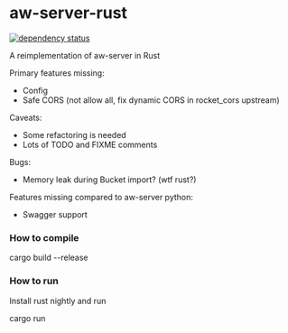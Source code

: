 aw-server-rust
==============

[![dependency status](https://deps.rs/repo/github/activitywatch/aw-server-rust/status.svg)](https://deps.rs/repo/github/activitywatch/aw-server-rust)

A reimplementation of aw-server in Rust

Primary features missing:
- Config
- Safe CORS (not allow all, fix dynamic CORS in rocket_cors upstream)

Caveats:
- Some refactoring is needed
- Lots of TODO and FIXME comments

Bugs:
- Memory leak during Bucket import? (wtf rust?)

Features missing compared to aw-server python:
- Swagger support

### How to compile

cargo build --release

### How to run

Install rust nightly and run

cargo run
